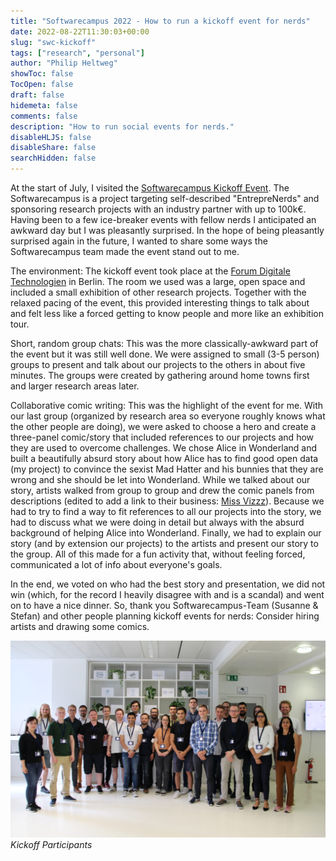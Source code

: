 ```yaml
---
title: "Softwarecampus 2022 - How to run a kickoff event for nerds"
date: 2022-08-22T11:30:03+00:00
slug: "swc-kickoff"
tags: ["research", "personal"]
author: "Philip Heltweg"
showToc: false
TocOpen: false
draft: false
hidemeta: false
comments: false
description: "How to run social events for nerds."
disableHLJS: false
disableShare: false
searchHidden: false
---
```


At the start of July, I visited the [Softwarecampus Kickoff Event](https://softwarecampus.de/aktuelles/sommer-ist-kickoff-zeit/). The Softwarecampus is a project targeting self-described "EntrepreNerds" and sponsoring research projects with an industry partner with up to 100k€.
Having been to a few ice-breaker events with fellow nerds I anticipated an awkward day but I was pleasantly surprised. In the hope of being pleasantly surprised again in the future, I wanted to share some ways the Softwarecampus team made the event stand out to me.

The environment: The kickoff event took place at the [Forum Digitale Technologien](https://www.digitale-technologien.de/DT/Navigation/DE/ProgrammeProjekte/Forum-Digitale-Technologien/forum-digitale-technologien.html) in Berlin. The room we used was a large, open space and included a small exhibition of other research projects. Together with the relaxed pacing of the event, this provided interesting things to talk about and felt less like a forced getting to know people and more like an exhibition tour.

Short, random group chats: This was the more classically-awkward part of the event but it was still well done. We were assigned to small (3-5 person) groups to present and talk about our projects to the others in about five minutes. The groups were created by gathering around home towns first and larger research areas later.

Collaborative comic writing: This was the highlight of the event for me. With our last group (organized by research area so everyone roughly knows what the other people are doing), we were asked to choose a hero and create a three-panel comic/story that included references to our projects and how they are used to overcome challenges. We chose Alice in Wonderland and built a beautifully absurd story about how Alice has to find good open data (my project) to convince the sexist Mad Hatter and his bunnies that they are wrong and she should be let into Wonderland. While we talked about our story, artists walked from group to group and drew the comic panels from descriptions (edited to add a link to their business: [Miss Vizzz](https://www.missvizzz.de/)). Because we had to try to find a way to fit references to all our projects into the story, we had to discuss what we were doing in detail but always with the absurd background of helping Alice into Wonderland. Finally, we had to explain our story (and by extension our projects) to the artists and present our story to the group. All of this made for a fun activity that, without feeling forced, communicated a lot of info about everyone's goals.

In the end, we voted on who had the best story and presentation, we did not win (which, for the record I heavily disagree with and is a scandal) and went on to have a nice dinner. So, thank you Softwarecampus-Team (Susanne & Stefan) and other people planning kickoff events for nerds: Consider hiring artists and drawing some comics.

![Kickoff Participants](/img/posts/swc-kickoff/group.jpeg#center)
*Kickoff Participants*